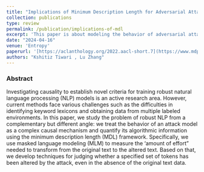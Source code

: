 ```yaml
---
title: "Implications of Minimum Description Length for Adversarial Attack in NLP"
collection: publications
type: review
permalink: /publication/implications-of-mdl
excerpt: 'This paper is about modeling the behavior of adversarial attack models in NLP as a complex causal mechanism and quantifying it.'
date: "2024-04-16"
venue: 'Entropy'
paperurl: '[https://aclanthology.org/2022.aacl-short.7](https://www.mdpi.com/1099-4300/26/5/354)'
authors: "Kshitiz Tiwari , Lu Zhang"
---
```

<h3> Abstract </h3>
Investigating causality to establish novel criteria for training robust natural language processing (NLP) models is an active research area. However, current methods face various challenges such as the difficulties in identifying keyword lexicons and obtaining data from multiple labeled environments. In this paper, we study the problem of robust NLP from a complementary but different angle: we treat the behavior of an attack model as a complex causal mechanism and quantify its algorithmic information using the minimum description length (MDL) framework. Specifically, we use masked language modeling (MLM) to measure the ‘amount of effort” needed to transform from the original text to the altered text. Based on that, we develop techniques for judging whether a specified set of tokens has been altered by the attack, even in the absence of the original text data.


